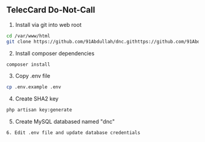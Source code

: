 ## TelecCard Do-Not-Call

1. Install via git into web root
```bash
cd /var/www/html
git clone https://github.com/91Abdullah/dnc.githttps://github.com/91Abdullah/dnc.git
```
2. Install composer dependencies
```bash
composer install
```
3. Copy .env file
```bash
cp .env.example .env
```
4. Create SHA2 key
```bash
php artisan key:generate
```
5. Create MySQL databased named "dnc"
```bash
6. Edit .env file and update database credentials
```

